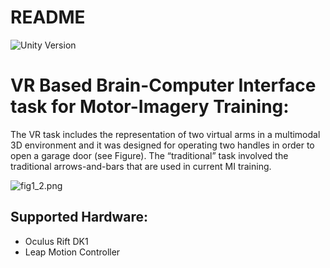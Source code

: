 # README #

![Unity Version](https://img.shields.io/badge/Unity%20Version-4.6-orange.svg)

# VR Based Brain-Computer Interface task for Motor-Imagery Training: #
The VR task includes the representation of two virtual arms in a multimodal 3D environment and it was designed for operating two handles in order to open a garage door (see Figure). The “traditional” task involved the traditional arrows-and-bars that are used in current MI training.

![fig1_2.png](https://bitbucket.org/repo/gMgMbz/images/69444454-fig1_2.png)

## Supported Hardware: ##
* Oculus Rift DK1
* Leap Motion Controller